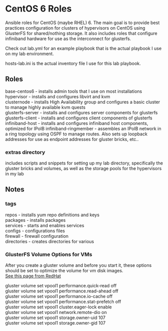 CentOS 6 Roles
==============

Ansible roles for CentOS (maybe RHEL) 6. The main goal is to
provide best practices configuration for clusters of hypervisors
on CentOS using GlusterFS for shared/nothing storage. It also
includes roles that configure infiniband hardware for use as
the interconnect for glusterfs.

Check out lab.yml for an example playbook that is the actual
playbook I use on my lab environment.

hosts-lab.ini is the actual inventory file I use for this lab
playbook.

Roles
-----
base-centos6 - installs admin tools that I use on most installations  
hypervisor - installs and configures libvirt and kvm  
clusternode - installs High Availability group and configures a basic cluster to manage highly available kvm quests  
glusterfs-server - installs and configures server components for glusterfs  
glusterfs-client - installs and configures client components of glusterfs  
infiniband-host - installs and configures infiniband host components, optimized for IPoIB
infiniband-ringmember - assembles an IPoIB network in a ring topology using OSPF to manage routes.  Also sets up loopback addresses for use as endpoint addresses for gluster bricks, etc..  

### extras directory
includes scripts and snippets for setting up my lab directory, specifically the gluster bricks and volumes, as well as the storage pools for the hypervisors in my lab


Notes
-----

### tags
repos - installs yum repo definitions and keys  
packages - installs packages  
services - starts and enables services  
configs - configurations files  
firewall - firewall configuration  
directories - creates directories for various  

### GlusterFS Volume Options for VMs
After you create a gluster volume and before you start it, these options should be set
to optimize the volume for vm disk images.  
[See this page from RedHat](https://access.redhat.com/site/documentation/en-US/Red_Hat_Storage/2.0/html/Quick_Start_Guide/chap-Quick_Start_Guide-Virtual_Preparation.html#tuning_for_virt)

gluster volume set vpool1 performance.quick-read off  
gluster volume set vpool1 performance.read-ahead off  
gluster volume set vpool1 performance.io-cache off  
gluster volume set vpool1 performance.stat-prefetch off  
gluster volume set vpool1 cluster.eager-lock enable  
gluster volume set vpool1 network.remote-dio on  
gluster volume set vpool1 storage.owner-uid 107  
gluster volume set vpool1 storage.owner-gid 107  